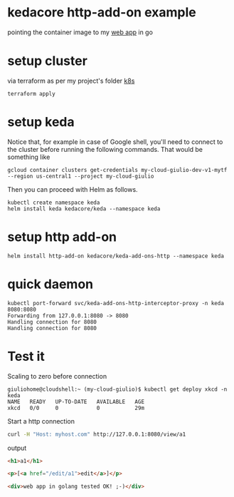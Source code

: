 # kedacore http-add-on example
pointing the container image to my [web app](https://github.com/giuliohome/web-golang) in go

# setup cluster
via terraform as per my project's folder [k8s](https://github.com/giuliohome/gcp-k8s-sql-tf/tree/main/k8s)
```
terraform apply
```

# setup keda
Notice that, for example in case of Google shell, you'll need to connect to the cluster before running the following commands.
That would be something like
```
gcloud container clusters get-credentials my-cloud-giulio-dev-v1-mytf --region us-central1 --project my-cloud-giulio
```
Then you can proceed with Helm as follows.
```
kubectl create namespace keda
helm install keda kedacore/keda --namespace keda
```
# setup http add-on
```
helm install http-add-on kedacore/keda-add-ons-http --namespace keda
```

# quick daemon
```
kubectl port-forward svc/keda-add-ons-http-interceptor-proxy -n keda 8080:8080
Forwarding from 127.0.0.1:8080 -> 8080
Handling connection for 8080
Handling connection for 8080
```

# Test it
Scaling to zero before connection
```
giuliohome@cloudshell:~ (my-cloud-giulio)$ kubectl get deploy xkcd -n keda
NAME   READY   UP-TO-DATE   AVAILABLE   AGE
xkcd   0/0     0            0           29m
```
Start a http connection
```bash
curl -H "Host: myhost.com" http://127.0.0.1:8080/view/a1
```
output
```html
<h1>a1</h1>

<p>[<a href="/edit/a1">edit</a>]</p>

<div>web app in golang tested OK! ;-)</div>
```
